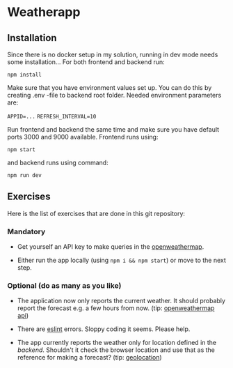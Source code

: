 # Weatherapp

## Installation

Since there is no docker setup in my solution, running in dev mode needs some installation... For both frontend and backend run:

`npm install`

Make sure that you have environment values set up. You can do this by creating .env -file to backend root folder. Needed environment parameters are:

`APPID=...`
`REFRESH_INTERVAL=10`

Run frontend and backend the same time and make sure you have default ports 3000 and 9000 available. Frontend runs using:

`npm start`

and backend runs using command:

`npm run dev`

## Exercises

Here is the list of exercises that are done in this git repository:

### Mandatory

* Get yourself an API key to make queries in the [openweathermap](http://openweathermap.org/).

* Either run the app locally (using `npm i && npm start`) or move to the next step.

### Optional (do as many as you like)

* The application now only reports the current weather. It should probably report the forecast e.g. a few hours from now. (tip: [openweathermap api](https://openweathermap.org/forecast5))

* There are [eslint](http://eslint.org/) errors. Sloppy coding it seems. Please help.

* The app currently reports the weather only for location defined in the *backend*. Shouldn't it check the browser location and use that as the reference for making a forecast? (tip: [geolocation](https://developer.mozilla.org/en-US/docs/Web/API/Geolocation/Using_geolocation))
